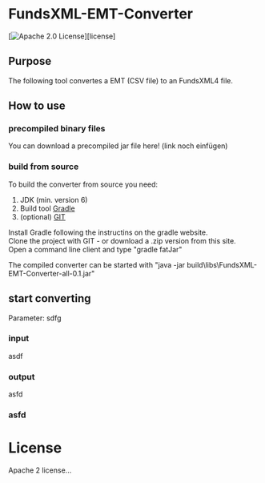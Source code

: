 # FundsXML-EMT-Converter

[![Apache 2.0 License](https://img.shields.io/badge/LICENSE-Apache_2.0-yellow.svg)][license]

## Purpose
The following tool convertes a EMT (CSV file) to an FundsXML4 file.

## How to use


### precompiled binary files
You can download a precompiled jar file here! (link noch einfügen)  

### build from source
To build the converter from source you need:
1. JDK (min. version 6)
2. Build tool [Gradle](https://gradle.org/)
3. (optional)  [GIT](https://git-scm.com/downloads) 

Install Gradle following the instructins on the gradle website.  
Clone the project with GIT - or download a .zip version from this site.  
Open a command line client and type "gradle fatJar"

The compiled converter can be started with "java -jar build\libs\FundsXML-EMT-Converter-all-0.1.jar" 

## start converting

Parameter: sdfg   
  
### input
asdf  

### output
asfd  
### asfd


# License
Apache 2 license...
